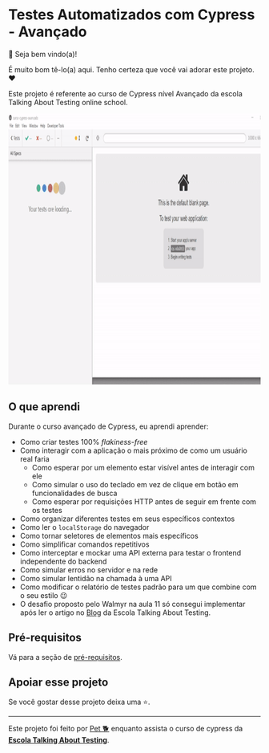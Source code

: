 # Testes Automatizados com Cypress - Avançado

👋 Seja bem vindo(a)!

É muito bom tê-lo(a) aqui. Tenho certeza que você vai adorar este projeto. ❤️

Este projeto é referente ao curso de Cypress nível Avançado da escola Talking About Testing online school.

<p align="center">
    <img width="960" height="540" src="src/cypressAvancado.gif">
</p>

## O que aprendi

Durante o curso avançado de Cypress, eu aprendi aprender:

- Como criar testes 100% _flakiness-free_
- Como interagir com a aplicação o mais próximo de como um usuário real faria
  - Como esperar por um elemento estar visível antes de interagir com ele
  - Como simular o uso do teclado em vez de clique em botão em funcionalidades de busca
  - Como esperar por requisições HTTP antes de seguir em frente com os testes
- Como organizar diferentes testes em seus específicos contextos
- Como ler o `localStorage` do navegador
- Como tornar seletores de elementos mais específicos
- Como simplificar comandos repetitivos
- Como interceptar e mockar uma API externa para testar o frontend independente do backend
- Como simular erros no servidor e na rede
- Como simular lentidão na chamada à uma API
- Como modificar o relatório de testes padrão para um que combine com o seu estilo 😉
- O desafio proposto pelo Walmyr na aula 11 só consegui implementar após ler o artigo no [Blog](https://talkingabouttesting.com/2021/05/05/como-testar-que-o-chache-funciona-em-um-teste-escrito-com-cypress/) da Escola Talking About Testing.

## Pré-requisitos

Vá para a seção de [pré-requisitos](./lessons/0.md).

## Apoiar esse projeto

Se você gostar desse projeto deixa uma ⭐.

___

Este projeto foi feito por [Pet 🐕](https://www.linkedin.com/in/petherson-erasmo/) enquanto assista o curso de cypress da [**Escola Talking About Testing**](https://udemy.com/user/walmyr).

